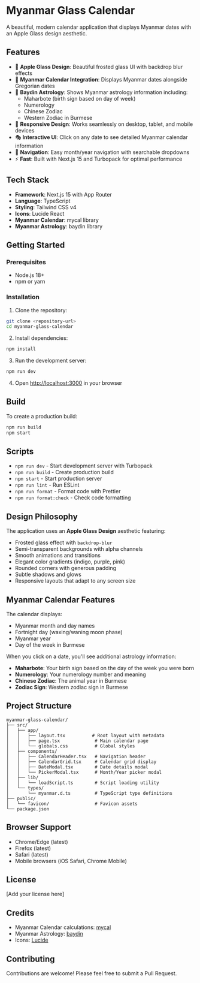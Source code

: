 # Myanmar Glass Calendar

A beautiful, modern calendar application that displays Myanmar dates with an Apple Glass design aesthetic.

## Features

- 🎨 **Apple Glass Design**: Beautiful frosted glass UI with backdrop blur effects
- 📅 **Myanmar Calendar Integration**: Displays Myanmar dates alongside Gregorian dates
- 🔮 **Baydin Astrology**: Shows Myanmar astrology information including:
  - Maharbote (birth sign based on day of week)
  - Numerology
  - Chinese Zodiac
  - Western Zodiac in Burmese
- 📱 **Responsive Design**: Works seamlessly on desktop, tablet, and mobile devices
- 🎭 **Interactive UI**: Click on any date to see detailed Myanmar calendar information
- 🎯 **Navigation**: Easy month/year navigation with searchable dropdowns
- ⚡ **Fast**: Built with Next.js 15 and Turbopack for optimal performance

## Tech Stack

- **Framework**: Next.js 15 with App Router
- **Language**: TypeScript
- **Styling**: Tailwind CSS v4
- **Icons**: Lucide React
- **Myanmar Calendar**: mycal library
- **Myanmar Astrology**: baydin library

## Getting Started

### Prerequisites

- Node.js 18+
- npm or yarn

### Installation

1. Clone the repository:

```bash
git clone <repository-url>
cd myanmar-glass-calendar
```

2. Install dependencies:

```bash
npm install
```

3. Run the development server:

```bash
npm run dev
```

4. Open [http://localhost:3000](http://localhost:3000) in your browser

## Build

To create a production build:

```bash
npm run build
npm start
```

## Scripts

- `npm run dev` - Start development server with Turbopack
- `npm run build` - Create production build
- `npm start` - Start production server
- `npm run lint` - Run ESLint
- `npm run format` - Format code with Prettier
- `npm run format:check` - Check code formatting

## Design Philosophy

The application uses an **Apple Glass Design** aesthetic featuring:

- Frosted glass effect with `backdrop-blur`
- Semi-transparent backgrounds with alpha channels
- Smooth animations and transitions
- Elegant color gradients (indigo, purple, pink)
- Rounded corners with generous padding
- Subtle shadows and glows
- Responsive layouts that adapt to any screen size

## Myanmar Calendar Features

The calendar displays:

- Myanmar month and day names
- Fortnight day (waxing/waning moon phase)
- Myanmar year
- Day of the week in Burmese

When you click on a date, you'll see additional astrology information:

- **Maharbote**: Your birth sign based on the day of the week you were born
- **Numerology**: Your numerology number and meaning
- **Chinese Zodiac**: The animal year in Burmese
- **Zodiac Sign**: Western zodiac sign in Burmese

## Project Structure

```
myanmar-glass-calendar/
├── src/
│   ├── app/
│   │   ├── layout.tsx          # Root layout with metadata
│   │   ├── page.tsx             # Main calendar page
│   │   └── globals.css          # Global styles
│   ├── components/
│   │   ├── CalendarHeader.tsx   # Navigation header
│   │   ├── CalendarGrid.tsx     # Calendar grid display
│   │   ├── DateModal.tsx        # Date details modal
│   │   └── PickerModal.tsx      # Month/Year picker modal
│   ├── lib/
│   │   └── loadScript.ts        # Script loading utility
│   └── types/
│       └── myanmar.d.ts         # TypeScript type definitions
├── public/
│   └── favicon/                 # Favicon assets
└── package.json
```

## Browser Support

- Chrome/Edge (latest)
- Firefox (latest)
- Safari (latest)
- Mobile browsers (iOS Safari, Chrome Mobile)

## License

[Add your license here]

## Credits

- Myanmar Calendar calculations: [mycal](https://www.npmjs.com/package/mycal)
- Myanmar Astrology: [baydin](https://www.npmjs.com/package/baydin)
- Icons: [Lucide](https://lucide.dev/)

## Contributing

Contributions are welcome! Please feel free to submit a Pull Request.
